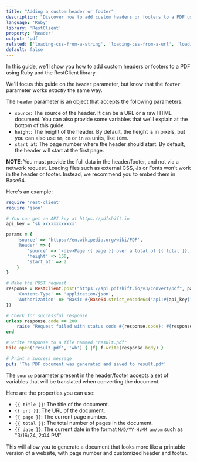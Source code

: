 ```yaml
---
title: "Adding a custom header or footer"
description: "Discover how to add custom headers or footers to a PDF using Ruby and the RestClient library. This in-depth guide includes Ruby codes that you can easily follow and quickly generate documents with PDFShift's API."
language: 'Ruby'
library: 'RestClient'
property: 'header'
output: 'pdf'
related: ['loading-css-from-a-string', 'loading-css-from-a-url', 'loading-javascript-from-a-string', 'loading-javascript-from-a-url']
default: false
---
```


In this guide, we'll show you how to add custom headers or footers to a PDF using Ruby and the RestClient library.

We'll focus this guide on the `header` parameter, but know that the `footer` parameter works _exactly_ the same way.

The `header` parameter is an object that accepts the following parameters:

 * `source`: The source of the header. It can be a URL or a raw HTML document. You can also provide some variables that we'll explain at the bottom of this guide.
 * `height`: The height of the header. By default, the height is in pixels, but you can also use `mm`, `cm` or `in` as units, like `10mm`.
 * `start_at`: The page number where the header should start. By default, the header will start at the first page.


**NOTE**: You must provide the full data in the header/footer, and not via a network request. Loading files such as external CSS, Js or Fonts won't work in the header or footer.
Instead, we recommend you to embed them in Base64.

Here's an example:

```ruby
require 'rest-client'
require 'json'

# You can get an API key at https://pdfshift.io
api_key = 'sk_xxxxxxxxxxxx'

params = {
    'source' => 'https://en.wikipedia.org/wiki/PDF',
    'header' => {
        'source' => '<div>Page {{ page }} over a total of {{ total }}. Made on {{ date }}</div>',
        'height' => 150,
        'start_at' => 2
    }
}

# Make the POST request
response = RestClient.post("https://api.pdfshift.io/v3/convert/pdf", params.to_json, {
    'Content-Type' => 'application/json',
    'Authorization' => "Basic #{Base64.strict_encode64("api:#{api_key}")}"
})

# Check for successful response
unless response.code == 200
    raise "Request failed with status code #{response.code}: #{response.body}"
end

# write response to a file nammed "result.pdf"
File.open('result.pdf', 'wb') { |f| f.write(response.body) }

# Print a success message
puts 'The PDF document was generated and saved to result.pdf'
```

The `source` parameter present in the header/footer accepts a set of variables that will be translated when converting the document.

Here are the properties you can use:

 * `{{ title }}`: The title of the document.
 * `{{ url }}`: The URL of the document.
 * `{{ page }}`: The current page number.
 * `{{ total }}`: The total number of pages in the document.
 * `{{ date }}`: The current date in the format `M/D/YY-H:MM am/pm` such as "3/16/24, 2:04 PM".


This will allow you to generate a document that looks more like a printable version of a website, with page number and customized header and footer.